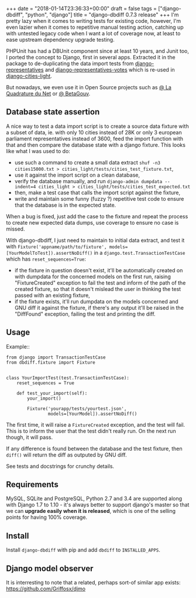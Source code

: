+++
date = "2018-01-14T23:36:33+00:00"
draft = false
tags = ["django-dbdiff", "python", "django"]
title = "django-dbdiff 0.7.3 release"
+++
I'm pretty lazy when it comes to writing tests for existing code, however, I'm
even lazier when it comes to repetitive manual testing action, catching up with untested legacy code when I want a lot of coverage now, at least to ease upstream dependency upgrade testing. 

PHPUnit has had a DBUnit component since at least 10 years, and Junit too, I ported the concept to Django, first in several apps. Extracted it in the package to de-duplicating the data import tests from
[django-representatives](https://git.laquadrature.net/memopol/memopol/tree/master/src/representatives) and [django-representatives-votes](https://git.laquadrature.net/memopol/memopol/tree/master/src/representatives_votes) which is re-used in
[django-cities-light](https://github.com/yourlabs/django-cities-light).

But nowadays, we even use it in Open Source projects such as [@ La Quadrature du Net](https://git.laquadrature.net/memopol) or [@ BetaGouv](https://github.com/betagouv/mrs).

## Database state assertion

A nice way to test a data import script is to create a source data fixture with
a subset of data, ie. with only 10 cities instead of 28K or only 3 european
parliament representatives instead of 3600, feed the import function with that
and then compare the database state with a django fixture. This looks like what
I was used to do:

- use such a command to create a small data extract
  `shuf -n3 cities15000.txt > cities_light/tests/cities_test_fixture.txt`,
- use it against the import script on a clean database,
- verify the database manually, and run
  `django-admin dumpdata --indent=4 cities_light > cities_light/tests/cities_test_expected.txt`
- then, make a test case that calls the import script against the fixture,
- write and maintain some funny (fuzzy ?) repetitive test code to ensure that
  the database is in the expected state.

When a bug is fixed, just add the case to the fixture and repeat the process to
create new expected data dumps, use coverage to ensure no case is missed.

With django-dbdiff, I just need to maintain to initial data extract, and test
it with ``Fixture('appname/path/to/fixture',
models=[YourModelToTest]).assertNoDiff()`` in a
``django.test.TransactionTestCase`` which has ``reset_sequences=True``:

- if the fixture in question doesn't exist, it'll be automatically created on
  with dumpdata for the concerned models on the first run, raising
  "FixtureCreated" exception to fail the test and inform of the path of the
  created fixture, so that it doesn't mislead the user in thinking the test
  passed with an existing fixture,
- if the fixture exists, it'll run dumpdata on the models concerned and GNU
  diff it against the fixture, if there's any output it'll be raised in the
  "DiffFound" exception, failing the test and printing the diff.

## Usage

Example::

    from django import TransactionTestCase
    from dbdiff.fixture import Fixture


    class YourImportTest(test.TransactionTestCase):
        reset_sequences = True

        def test_your_import(self):
            your_import()

            Fixture('yourapp/tests/yourtest.json',
                    models=[YourModel]).assertNoDiff()

The first time, it will raise a ``FixtureCreated`` exception, and the test will
fail. This is to inform the user that the test didn't really run. On the next
run though, it will pass.

If any difference is found between the database and the test fixture, then
``diff()`` will return the diff as outputed by GNU diff.

See tests and docstrings for crunchy details.

## Requirements

MySQL, SQLite and PostgreSQL, Python 2.7 and 3.4 are supported along with
Django 1.7 to 1.10 - it's always better to support django's master so that we
can **upgrade easily when it is released**, which is one of the selling points
for having 100% coverage.

## Install

Install ``django-dbdiff`` with pip and add ``dbdiff`` to ``INSTALLED_APPS``.

## Django model observer

It is interresting to note that a related, perhaps sort-of similar app exists:
https://github.com/Griffosx/djmo